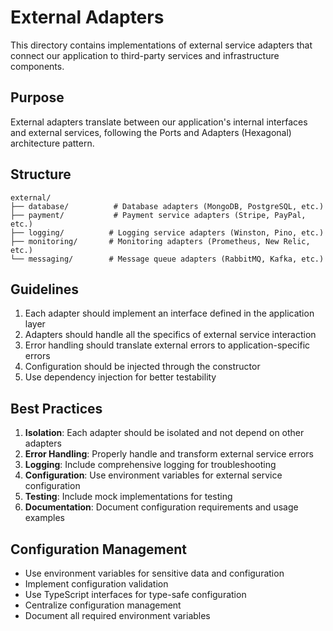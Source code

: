 # External Adapters

This directory contains implementations of external service adapters that connect our application to third-party services and infrastructure components.

## Purpose

External adapters translate between our application's internal interfaces and external services, following the Ports and Adapters (Hexagonal) architecture pattern.

## Structure

```
external/
├── database/          # Database adapters (MongoDB, PostgreSQL, etc.)
├── payment/           # Payment service adapters (Stripe, PayPal, etc.)
├── logging/          # Logging service adapters (Winston, Pino, etc.)
├── monitoring/       # Monitoring adapters (Prometheus, New Relic, etc.)
└── messaging/        # Message queue adapters (RabbitMQ, Kafka, etc.)
```

## Guidelines

1. Each adapter should implement an interface defined in the application layer
2. Adapters should handle all the specifics of external service interaction
3. Error handling should translate external errors to application-specific errors
4. Configuration should be injected through the constructor
5. Use dependency injection for better testability

## Best Practices

1. **Isolation**: Each adapter should be isolated and not depend on other adapters
2. **Error Handling**: Properly handle and transform external service errors
3. **Logging**: Include comprehensive logging for troubleshooting
4. **Configuration**: Use environment variables for external service configuration
5. **Testing**: Include mock implementations for testing
6. **Documentation**: Document configuration requirements and usage examples

## Configuration Management

- Use environment variables for sensitive data and configuration
- Implement configuration validation
- Use TypeScript interfaces for type-safe configuration
- Centralize configuration management
- Document all required environment variables
